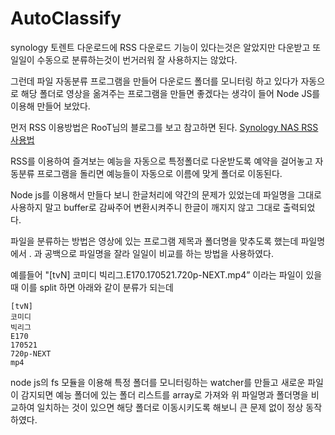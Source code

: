 # AutoClassify

synology 토렌트 다운로드에 RSS 다운로드 기능이 있다는것은 알았지만 다운받고 또 일일이 수동으로 분류하는것이 번거러워 잘 사용하지는 않았다.

그런데 파일 자동분류 프로그램을 만들어 다운로드 폴더를 모니터링 하고 있다가 자동으로 해당 폴더로 영상을 옮겨주는 프로그램을 만들면 좋겠다는 생각이 들어 Node JS를 이용해 만들어 보았다.

먼저 RSS 이용방법은 RooT님의 블로그를 보고 참고하면 된다. [Synology NAS RSS 사용법](http://blog.iroot.kr/62)

RSS를 이용하여 즐겨보는 예능을 자동으로 특정폴더로 다운받도록 예약을 걸어놓고 자동분류 프로그램을 돌리면 예능들이 자동으로 이름에 맞게 폴더로 이동된다.

Node js를 이용해서 만들다 보니 한글처리에 약간의 문제가 있었는데 파일명을 그대로 사용하지 말고 buffer로 감싸주어 변환시켜주니 한글이 깨지지 않고 그대로 출력되었다.

파일을 분류하는 방법은 영상에 있는 프로그램 제목과 폴더명을 맞추도록 했는데 파일명에서 . 과 공백으로 파일명을 잘라 일일이 비교를 하는 방법을 사용하였다.

예를들어 "[tvN] 코미디 빅리그.E170.170521.720p-NEXT.mp4” 이라는 파일이 있을때 이를 split 하면 아래와 같이 분류가 되는데
```
[tvN]
코미디
빅리그
E170
170521
720p-NEXT
mp4
```

node js의 fs 모듈을 이용해 특정 폴더를 모니터링하는 watcher를 만들고 새로운 파일이 감지되면 예능 폴더에 있는 폴더 리스트를 array로 가져와 위 파일명과 폴더명을 비교하여 일치하는 것이 있으면 해당 폴더로 이동시키도록 해보니 큰 문제 없이 정상 동작하였다.
